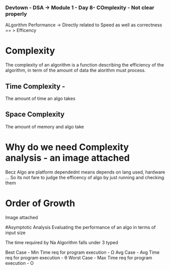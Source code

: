 
### Devtown - DSA -> Module 1 - Day 8- COmplexity - Not clear properly
ALgorithm Performance -> Directly related to Speed as well as correctness  == >  Efficency
# Complexity
The complexity of an algorithm is a function describing the efficiency of the algorithm, in term of the amount of data the alorithm must process.

## Time Complexity - 
The amount of time an algo takes 
## Space Complexity  
The amount of memory and algo take

# Why do we need Complexity analysis - an image attached
Becz Algo are platform dependednt means depends on lang used, hardware ...
So its not fare to judge the efficency of algo by just running and checking them


# Order of Growth
Image attached


#Asymptotic Analysis
Evaluating the performance of an algo in terms of input size

The time required by Na Algorithm falls under 3 typed


Best Case - Min Time req for program execution - Ω
Avg Case -  Avg Time req for program execution - θ
Worst Case -  Max Time req for program execution - O